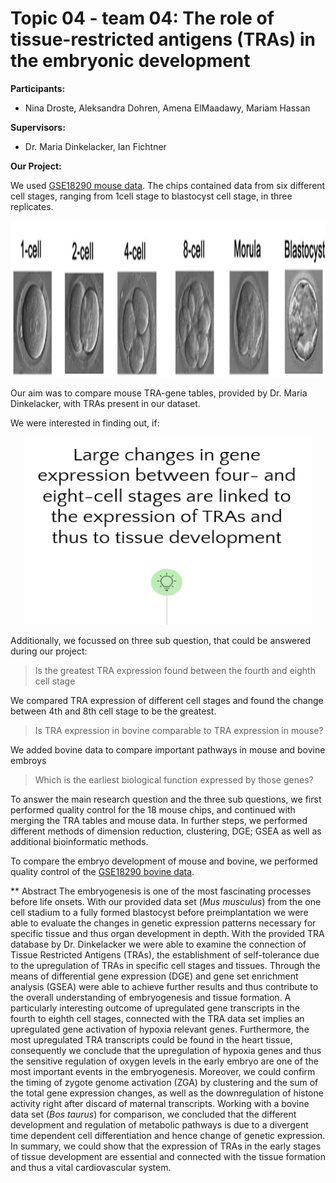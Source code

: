 # Topic 04 - team 04: The role of tissue-restricted antigens (TRAs) in the embryonic development


**Participants:**
* Nina Droste, Aleksandra Dohren, Amena ElMaadawy, Mariam Hassan

**Supervisors:**
* Dr. Maria Dinkelacker, Ian Fichtner 

**Our Project:**

We used [GSE18290 mouse data](https://www.ncbi.nlm.nih.gov/geo/query/acc.cgi?acc=GSE18290). The chips contained data from six different cell stages, ranging from 1cell stage to blastocyst cell stage, in three replicates. 

<p align="center">
  <img width="700" height="250" src="https://github.com/datascience-mobi-2022/2022-topic-04-team-04/blob/8bdce2e53b4b714cc99cee5cbfea0e31622c70e8/Topic4_cellstages.png">
  
</p>

Our aim was to compare mouse TRA-gene tables, provided by Dr. Maria Dinkelacker, with TRAs present in our dataset.

We were interested in finding out, if:


<p align="center">
  <img width="460" height="300" src="https://github.com/datascience-mobi-2022/2022-topic-04-team-04/blob/1b6a4cc1fc4fcf1aaf52a296396986c63ca121b1/Topic4_Researchquestion.png">
</p>



Additionally, we focussed on three sub question, that could be answered during our project: 

> Is the greatest TRA expression found between the fourth and eighth cell stage


We compared TRA expression of different cell stages and found the change between 4th and 8th cell stage to be the greatest.

> Is TRA expression in bovine comparable to TRA expression in mouse?


We added bovine data to compare important pathways in mouse and bovine embroys


> Which is the earliest biological function expressed by those genes?

To answer the main research question and the three sub questions, we first performed quality control for the 18 mouse chips, and continued with merging the TRA tables and mouse data. In further steps, we performed different methods of dimension reduction, clustering, DGE; GSEA as well as additional bioinformatic methods.

To compare the embryo development of mouse and bovine, we performed quality control of the [GSE18290 bovine data](https://www.ncbi.nlm.nih.gov/geo/query/acc.cgi?acc=GSE18290).

** Abstract
The embryogenesis is one of the most fascinating processes before life onsets. With our provided data set (_Mus musculus_) from the one cell stadium to a fully formed blastocyst before preimplantation we were able to evaluate the changes in genetic expression patterns necessary for specific tissue and thus organ development in depth. With the provided TRA database by Dr. Dinkelacker we were able to examine the connection of Tissue Restricted Antigens (TRAs), the establishment of self-tolerance due to the upregulation of TRAs in specific cell stages and tissues. Through the means of differential gene expression (DGE) and gene set enrichment analysis (GSEA) were able to achieve further results and thus contribute to the overall understanding of embryogenesis and tissue formation.  A particularly interesting outcome of upregulated gene transcripts in the fourth to eighth cell stages, connected with the TRA data set implies an upregulated gene activation of hypoxia relevant genes. Furthermore, the most upregulated TRA transcripts could be found in the heart tissue, consequently we conclude that the upregulation of hypoxia genes and thus the sensitive regulation of oxygen levels in the early embryo are one of the most important events in the embryogenesis. Moreover, we could confirm the timing of zygote genome activation (ZGA) by clustering and the sum of the total gene expression changes, as well as the downregulation of histone activity right after discard of maternal transcripts. Working with a bovine data set (_Bos taurus_) for comparison, we concluded that the different development and regulation of metabolic pathways is due to a divergent time dependent cell differentiation and hence change of genetic expression. In summary, we could show that the expression of TRAs in the early stages of tissue development are essential and connected with the tissue formation and thus a vital cardiovascular system.

